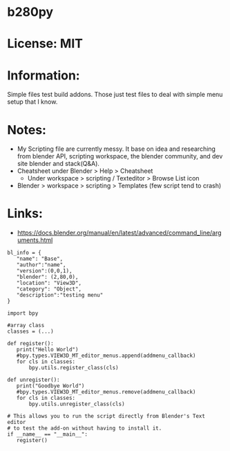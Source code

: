 # b280py

# License: MIT

# Information:
  Simple files test build addons. Those just test files to deal with simple menu setup that I know.

# Notes:
 * My Scripting file are currently messy. It base on idea and researching from blender API, scripting workspace, the blender community, and dev site blender and stack(Q&A).
 * Cheatsheet under Blender > Help > Cheatsheet
    * Under workspace > scripting / Texteditor > Browse List icon
 * Blender > workspace > scripting > Templates (few script tend to crash)

# Links:
 * https://docs.blender.org/manual/en/latest/advanced/command_line/arguments.html

 ```
bl_info = {
    "name": "Base",
    "author":"name",
    "version":(0,0,1),
    "blender": (2,80,0),
    "location": "View3D",
    "category": "Object",
    "description":"testing menu"
}

import bpy

#array class
classes = (...)

def register():
    print("Hello World")
    #bpy.types.VIEW3D_MT_editor_menus.append(addmenu_callback)  
    for cls in classes:
        bpy.utils.register_class(cls)

def unregister():
    print("Goodbye World")
    #bpy.types.VIEW3D_MT_editor_menus.remove(addmenu_callback) 
    for cls in classes:
        bpy.utils.unregister_class(cls)

# This allows you to run the script directly from Blender's Text editor
# to test the add-on without having to install it.
if __name__ == "__main__":
    register()
 ```